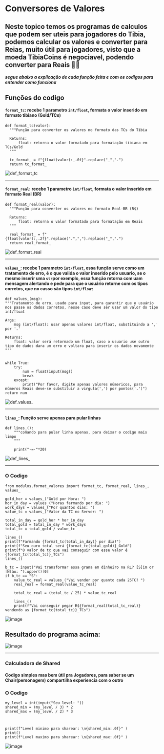 # Conversores de Valores
## Neste topico temos os programas de calculos que podem ser uteis para jogadores do Tibia, podemos calcular os valores e converter para Reias, muito útil para jogadores, visto que a moeda TibiaCoins é negociavel, podendo converter para Reais 💸💲

##### segue abaixo a explicação de cada função feita e com os codigos para entender como funciona



## Funções do codigo

#### `format_tc`: recebe 1 parametro `int/float`, formata o valor inserido em formato tibiano (Gold/TCs)
    def format_tc(valor):
      """Função para converter os valores no formato das TCs do Tibia

      Returns:
          float: retorna o valor formatado para formatação tibiana em TCs/Gold
      """

      tc_format_ = f"{float(valor):_.0f}".replace("_",".")
      return tc_format_
    
![def_format_tc](https://user-images.githubusercontent.com/86204984/222589871-2ae9ea1f-75a8-4259-b08a-dd477e986060.jpg)

-----------------------------------------------------------------------------------------------------

#### `format_real`: recebe 1 parametro `int/float`, formata o valor inserido em formato Real (BR)
    def format_real(valor):
      """Função para converter os valores no formato Real-BR (R$)

      Returns:
          float: retorna o valor formatado para formatação em Reais
      """

      real_format_ = f"{float(valor):,.2f}".replace(".",",").replace("_",".")
      return real_format_

![def_format_real](https://user-images.githubusercontent.com/86204984/222589882-4395febf-ff32-41ee-8c14-05f3b0554278.jpg)

-----------------------------------------------------------------------------------------------------

#### `values_`: recebe 1 parametro `int/float`, essa função serve como um tratamento de erro, é o que valida o valor inserido pelo usuario, se o mesmo inserir uma `str`por exemplo, essa função retorna com uam mensagem alertando e pede para que o usuário retorne com os tipos corretos, que no casso são tipos `int/float`
    def values_(msg):
    """Tratamento de erro, usado para input, para garantir que o usuário nos passe os dados corretos, nesse caso deve ser usar um valor do tipo int/float

    Args:
        msg (int/float): usar apenas valores int/float, substituindo a ',' por '.'

    Returns:
        float: valor será retornado um float, caso o usuario use outro tipo de dados dara um erro e voltara para inserir os dados novamente
    """
    
     
    while True:
        try:
            num = float(input(msg))
            break
        except:
            print("Por favor, digite apenas valores númericos, para números Reais deve-se substituir a virgula(',') por pontos('.')")
    return num

![def_values_](https://user-images.githubusercontent.com/86204984/222589904-0e84ad7d-f85f-46d5-bc40-e94793557e41.jpg)

-----------------------------------------------------------------------------------------------------

#### `lines_`: Função serve apenas para pular linhas 
    def lines_():
        """comando para pular linha apenas, para deixar o codigo mais limpo
        """

        print("-=-"*20)

![def_lines_](https://user-images.githubusercontent.com/86204984/222589910-1047993d-209f-42d6-8367-90aa517167a7.jpg)

-----------------------------------------------------------------------------------------------------

### O Codigo

    from modulos.format_valores import format_tc, format_real, lines_, values_

    gold_hor = values_("Gold por Hora: ")
    hor_in_day = values_("Horas farmando por dia: ")
    work_days = values_("Por quantos dias: ")
    value_tc = values_("Valor da TC no Server: ")

    total_in_day = gold_hor * hor_in_day
    total_gold = total_in_day * work_days
    total_tc = total_gold / value_tc

    lines_()
    print(f"Farmando {format_tc(total_in_day)} por dia!")
    print(f"Seu ouro total será {format_tc(total_gold)}_Gold")
    print(f"O valor de tc que vai conseguir com esse valor é {format_tc(total_tc)}_TCs")
    lines_()

    b_tc = input("Vai transformar essa grana em dinheiro na RL? [S]im or [N]ão: ").upper()[0]
    if b_tc == "S":
        value_tc_real = values_("Vai vender por quanto cada 25TC? ")
        real_real = format_real(value_tc_real)

        total_tc_real = (total_tc / 25) * value_tc_real

        lines_()
        print(f"Vai conseguir pegar R${format_real(total_tc_real)} vendendo as {format_tc(total_tc)}_TCs")

![image](https://user-images.githubusercontent.com/86204984/222595889-7aaa0176-28b5-4c77-aa64-e588589df185.png)


## Resultado do programa acima:

![image](https://user-images.githubusercontent.com/86204984/222593706-76248b21-6713-4f7d-aa50-46418c239eac.png)

-----------------------------------------------------------------------------------------------------
### Calculadora de Shared
#### Codigo simples mas bem útil pra Jogadores, para saber se um Chair(personagem) compartilha experiencia com o outro

### O Codigo
    my_level = int(input("Seu level: "))
    shared_min = (my_level / 3) * 2
    shared_max = (my_level / 2) * 3



    print(f"Level minimo para sharear: \n{shared_min:.0f}" )
    print()
    print(f"Level maximo para sharear: \n{shared_max:.0f}" )

![image](https://user-images.githubusercontent.com/86204984/222595517-d5e4315d-8048-479b-b785-21a5fdd3fa8f.png)


